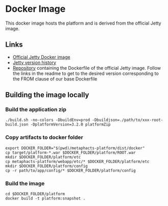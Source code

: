 # Docker Image


This docker image hosts the platform and is derived from the official Jetty image. 


## Links

* [Official Jetty Docker image](https://hub.docker.com/_/jetty/)
* [Jetty version history](https://github.com/eclipse/jetty.project/blob/jetty-9.4.x/VERSION.txt)
* [Repository](https://github.com/docker-library/docs/tree/master/jetty) containing the Dockerfile of the official Jetty image.
Follow the links in the readme to get to the desired version corresponding to the FROM clause of our base Dockerfile

## Building the image locally


### Build the application zip

```
./build.sh -no-colors -DbuildEnv=prod -Dbuildjson=./path/to/xxx-root-build.json -DplatformVersion=3.2.0 platformZip
```

### Copy artifacts to docker folder

```
export DOCKER_FOLDER="$(pwd)/metaphacts-platform/dist/docker"
cp target/platform-*.war $DOCKER_FOLDER/platform/ROOT.war
mkdir $DOCKER_FOLDER/platform/etc
cp metaphacts-platform/webapp/etc/* $DOCKER_FOLDER/platform/etc
mkdir $DOCKER_FOLDER/platform/config
cp -r path/to/app/config/* $DOCKER_FOLDER/platform/config
```

### Build the image

```
cd $DOCKER_FOLDER/platform
docker build -t platform:snapshot .
```


